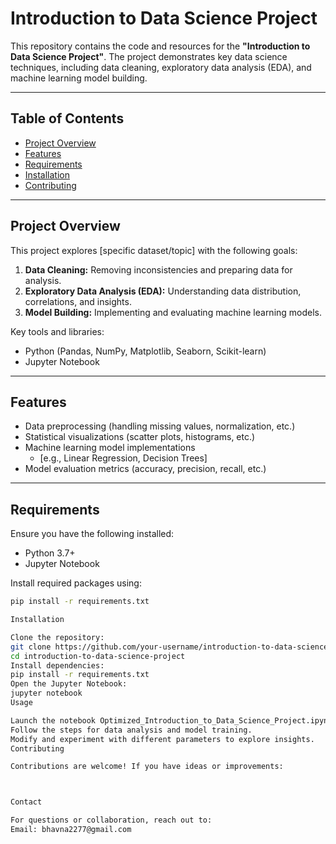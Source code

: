 
# Introduction to Data Science Project

This repository contains the code and resources for the **"Introduction to Data Science Project"**. The project demonstrates key data science techniques, including data cleaning, exploratory data analysis (EDA), and machine learning model building.

---

## Table of Contents
- [Project Overview](#project-overview)
- [Features](#features)
- [Requirements](#requirements)
- [Installation](#installation)
- [Contributing](#contributing)

---

## Project Overview
This project explores [specific dataset/topic] with the following goals:
1. **Data Cleaning:** Removing inconsistencies and preparing data for analysis.
2. **Exploratory Data Analysis (EDA):** Understanding data distribution, correlations, and insights.
3. **Model Building:** Implementing and evaluating machine learning models.

Key tools and libraries:
- Python (Pandas, NumPy, Matplotlib, Seaborn, Scikit-learn)
- Jupyter Notebook

---

## Features
- Data preprocessing (handling missing values, normalization, etc.)
- Statistical visualizations (scatter plots, histograms, etc.)
- Machine learning model implementations
  - [e.g., Linear Regression, Decision Trees]
- Model evaluation metrics (accuracy, precision, recall, etc.)

---

## Requirements
Ensure you have the following installed:
- Python 3.7+
- Jupyter Notebook

Install required packages using:
```bash
pip install -r requirements.txt

Installation

Clone the repository:
git clone https://github.com/your-username/introduction-to-data-science-project.git
cd introduction-to-data-science-project
Install dependencies:
pip install -r requirements.txt
Open the Jupyter Notebook:
jupyter notebook
Usage

Launch the notebook Optimized_Introduction_to_Data_Science_Project.ipynb.
Follow the steps for data analysis and model training.
Modify and experiment with different parameters to explore insights.
Contributing

Contributions are welcome! If you have ideas or improvements:



Contact

For questions or collaboration, reach out to:
Email: bhavna2277@gmail.com

